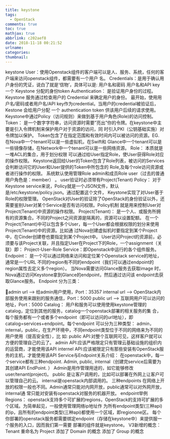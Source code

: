 ```yaml
---
title: keystone
tags:
  - OpenStack
comments: true
toc: true
mathjax: true
abbrlink: c202aef8
date: 2018-11-18 00:21:52
urlname:
categories:
thumbnail:
---
```


keystone
User：使用Openstack组件的客户端可以是人、服务、系统，任何的客户端来访问openstack组件，都需要有一个用户
名。
Credentials：是用于确认用户身份的凭证，说白了就是‘信物’，具体可以是:
用户名和密码
用户名和API key
一个 Keystone 分配的身份token
Authentication：
是验证用户身份的过程。Keystone 服务通过检查用户的 Credential 来确定用户的身份。
最开始，使用用户名/密码或者用户名/API key作为credential。当用户的credential被验证后，Kestone 会给用户分配
一个 authentication token 供该用户后续的请求使用。
Keystone中通过Policy（访问规则）来做到基于用户角色(Role)的访问控制。
Token：
是一个数字字符串，访问资源时需要”亮出”你的令牌。在keystone中主要是引入令牌机制来保护用户对于资源的访问，同
时引入PKI（公钥基础实施）对令牌加以保护。
Token包含了在指定范围和有效时间内可以被访问的资源。EG. 在Nova中一个tenant可以是一些虚拟机，在Swift和
Glance中一个tenant可以是一些镜像存储，在Network中一个tenant可以是一些网络资源。
Role：
本质就是一堆ACL的集合，用于划分权限
可以通过给User指定Role，使User获得Role对应的操作权限。
Keystone返回给User的Token包含了Role列表，被访问的Services会判断访问它的User和User提供的Token中所包含的
Role,及每个role访问资源或者进行操作的权限。
系统默认使用管理Role admin和成员Role user（过去的普通用户角色是：member） 。
user验证时必须带有Project(Tenant)
Policy：
对于Keystone service来说，Policy就是一个JSON文件，默认是/etc/keystone/policy.json。通过配置这个文件，
Keystone实现了对User基于Role的权限管理。
OpenStack对User的验证除了OpenStack的身份验证以外，还需要鉴别User对某个Service是否有访问权限。Policy机制
就是用来控制User对Project(Tenant)中资源的操作权限。
Project(Tenant)：
是一个人、或服务所拥有的资源集合。不同的Project之间资源是隔离的，资源可以设置配额。
在一个Project(Tenant)中可以包含多个User，每一个User都会根据权限的划分来使用Project(Tenant)中的资源。比如通
过Nova创建虚拟机时要指定到某个Project中，在Cinder创建卷也要指定到某个Project中。
User访问Project的资源前，必须要与该Project关联，并且指定User在Project下的Role，一个assignment（关联）即：
Project-User-Role
Service：即Openstack中运行的各个组件服务。
Endpoint：
是一个可以通过网络来访问和定位某个Openstack service的地址，通常是一个URL
不同的region有不同的endpoint（我们可以通过endpoint的region属性去定义多个region）。
当Nova需要访问Glance服务去获取image 时，Nova通过访问Keystone拿到Glance的endpoint，然后通过访问该
endpoint去获取Glance服务。
Endpoint 分为三类：

admin url –> 给admin用户使用，Port：35357
internal url –> OpenStack内部服务使用来跟别的服务通信，Port：5000
public url –> 互联网用户可以访问的地址，Port：5000
Catalog：
用户和服务可以使用使用keystone管理的catalog，定位到其他的服务，catalog一个openstack部署的相关服务的集
合，每个服务都有一个或者多个endpoint（即可以访问的url地址），即catalog=services+endpoint。每个endpoint
可以分为三种类型：
admin，internal，public，在生产环境中，不同endpoint类型位于不同的网络来为不同的用户使用（提高安全性），比
如:
public API:对整个互联网可见，这样客户就可以方便的管理自己的云了。
admin API:应该严格限定只有管理云基础设施的组织内的运营商，才能使用该API
internel API:应该被限定只有那些安装有OpenStack服务的主机，才能使用该API
Service与Endpoint关系介绍：
在openstack中，每一个service都有三种endpoint. Admin, public, internal（创建完service后需要为其创建API
EndPoint. ）
Admin是用作管理用途的，如它能够修改user/tenant(project)。
public 是让客户调用的，比如可以部署在外网上让客户可以管理自己的云。
internal是openstack内部调用的。
三种endpoints 在网络上开放的权限一般也不同。Admin通常只能对内网开放，public通常可以对外网开放，internal通
常只能对安装有openstack对服务的机器开放。
endpoint举例
Regions：
openstack支持多个可扩展的regions，OpenStack的支持可扩展的多个区域。为简单起见，一般使用管理网络ip地址作
为所有endpoint类型(三种api)的ip，且所有的endpoint类型(三种api)都使用一个区域，即regionone区。
每个你部署的openstack服务都需要绑定endpoint（存储在keystone中）来提供服一个服务的入口，因而我们第一需要
部署的组件就是keystone。
V3新增的概念：
Tenant 重命名为 Project
添加了 Domain 的概念
添加了 Group 的概念

